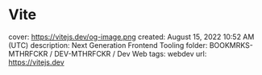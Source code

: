 # Vite

cover: https://vitejs.dev/og-image.png
created: August 15, 2022 10:52 AM (UTC)
description: Next Generation Frontend Tooling
folder: BOOKMRKS-MTHRFCKR / DEV-MTHRFCKR / Dev Web
tags: webdev
url: https://vitejs.dev